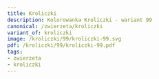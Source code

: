 ```yaml
---
title: Kroliczki
description: Kolorowanka Kroliczki - wariant 99
canonical: /zwierzeta/kroliczki
variant_of: kroliczki
image: /kroliczki/99/kroliczki-99.svg
pdf: /kroliczki/99/kroliczki-99.pdf
tags:
- zwierzeta
- kroliczki
---
```


